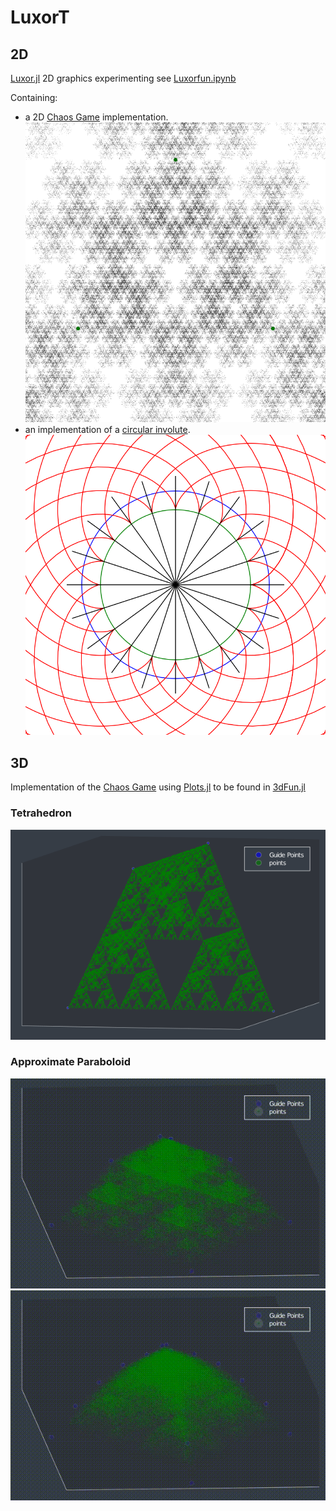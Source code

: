 # LuxorT

## 2D 

[Luxor.jl](https://github.com/JuliaGraphics/Luxor.jl) 2D graphics experimenting see [Luxorfun.ipynb](Luxorfun.ipynb)

Containing:
- a 2D [Chaos Game](https://en.wikipedia.org/wiki/Chaos_game) implementation.
![](2dFractal.png)
- an implementation of a [circular involute](https://en.wikipedia.org/wiki/Involute#Involutes_of_a_circle).
![](circularInvolute.png)

## 3D 

Implementation of the [Chaos Game](https://en.wikipedia.org/wiki/Chaos_game) using [Plots.jl](https://github.com/JuliaPlots/Plots.jl) to be found in [3dFun.jl](3dFun.jl)

### Tetrahedron
![3d sierpinski tethrahedron](3dfun.gif)

### Approximate Paraboloid

![3d chaos game approximate Paraboloid](paraboloid.gif)
![3d chaos game approximate Paraboloid 2](paraboloid-10-2.gif)
